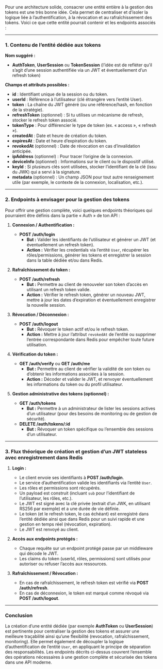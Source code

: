 Pour une architecture solide, consacrer une entité entière à la gestion des tokens est une très bonne idée. Cela permet de centraliser et d’isoler la logique liée à l’authentification, à la révocation et au rafraîchissement des tokens. Voici ce que cette entité pourrait contenir et les endpoints associés :

---

### 1. Contenu de l’entité dédiée aux tokens

**Nom suggéré :**  
- **AuthToken**, **UserSession** ou **TokenSession** (l’idée est de refléter qu’il s’agit d’une session authentifiée via un JWT et éventuellement d’un refresh token)

**Champs et attributs possibles :**

- **id** : Identifiant unique de la session ou du token.
- **userId** : Référence à l’utilisateur (clé étrangère vers l’entité User).
- **token** : La chaîne du JWT généré (ou une référence/hash, en fonction de la stratégie).
- **refreshToken** (optionnel) : Si tu utilises un mécanisme de refresh, stocker le refresh token associé.
- **tokenType** : Pour différencier le type de token (ex. « access », « refresh »).
- **createdAt** : Date et heure de création du token.
- **expiresAt** : Date et heure d’expiration du token.
- **revokedAt** (optionnel) : Date de révocation en cas d’invalidation anticipée.
- **ipAddress** (optionnel) : Pour tracer l’origine de la connexion.
- **deviceInfo** (optionnel) : Informations sur le client ou le dispositif utilisé.
- **keyId** : Si plusieurs clés sont utilisées, stocker l’identifiant de la clé (issu du JWK) qui a servi à la signature.
- **metadata** (optionnel) : Un champ JSON pour tout autre renseignement utile (par exemple, le contexte de la connexion, localisation, etc.).

---

### 2. Endpoints à envisager pour la gestion des tokens

Pour offrir une gestion complète, voici quelques endpoints théoriques qui pourraient être définis dans la partie « Auth » de ton API :

1. **Connexion / Authentification :**
   - **POST /auth/login**  
     - **But :** Valider les identifiants de l’utilisateur et générer un JWT (et éventuellement un refresh token).  
     - **Action :** Vérifier les credentials via l’entité `User`, récupérer les rôles/permissions, générer les tokens et enregistrer la session dans la table dédiée et/ou dans Redis.

2. **Rafraîchissement du token :**
   - **POST /auth/refresh**  
     - **But :** Permettre au client de renouveler son token d’accès en utilisant un refresh token valide.  
     - **Action :** Vérifier le refresh token, générer un nouveau JWT, mettre à jour les dates d’expiration et éventuellement enregistrer la nouvelle session.

3. **Révocation / Déconnexion :**
   - **POST /auth/logout**  
     - **But :** Révoquer le token actif et/ou le refresh token.  
     - **Action :** Mettre à jour l’attribut `revokedAt` de l’entité ou supprimer l’entrée correspondante dans Redis pour empêcher toute future utilisation.

4. **Vérification du token :**
   - **GET /auth/verify** ou **GET /auth/me**  
     - **But :** Permettre au client de vérifier la validité de son token ou d’obtenir les informations associées à la session.  
     - **Action :** Décoder et valider le JWT, et renvoyer éventuellement les informations du token ou du profil utilisateur.

5. **Gestion administrative des tokens (optionnel) :**
   - **GET /auth/tokens**  
     - **But :** Permettre à un administrateur de lister les sessions actives d’un utilisateur (pour des besoins de monitoring ou de gestion de sécurité).  
   - **DELETE /auth/tokens/:id**  
     - **But :** Révoquer un token spécifique ou l’ensemble des sessions d’un utilisateur.

---

### 3. Flux théorique de création et gestion d’un JWT stateless avec enregistrement dans Redis

1. **Login :**
   - Le client envoie ses identifiants à **POST /auth/login**.
   - Le service d’authentification valide les identifiants via l’entité `User`.
   - Les rôles et permissions sont récupérés.
   - Un payload est construit (incluant `sub` pour l’identifiant de l’utilisateur, les rôles, etc.).
   - Le JWT est signé avec la clé privée (extrait d’un JWK, en utilisant RS256 par exemple) et a une durée de vie définie.
   - Le token (et le refresh token, le cas échéant) est enregistré dans l’entité dédiée ainsi que dans Redis pour un suivi rapide et une gestion en temps réel (révocation, expiration).
   - Le JWT est renvoyé au client.

2. **Accès aux endpoints protégés :**
   - Chaque requête sur un endpoint protégé passe par un middleware qui décode le JWT.
   - Les claims du token (userId, rôles, permissions) sont utilisés pour autoriser ou refuser l’accès aux ressources.

3. **Rafraîchissement / Révocation :**
   - En cas de rafraîchissement, le refresh token est vérifié via **POST /auth/refresh**.
   - En cas de déconnexion, le token est marqué comme révoqué via **POST /auth/logout**.

---

### Conclusion

La création d’une entité dédiée (par exemple **AuthToken** ou **UserSession**) est pertinente pour centraliser la gestion des tokens et assurer une meilleure traçabilité ainsi qu’une flexibilité (revocation, rafraîchissement, monitoring). Elle permet également de découpler la logique d’authentification de l’entité `User`, en appliquant le principe de séparation des responsabilités. Les endpoints décrits ci-dessus couvrent l’ensemble des opérations nécessaires à une gestion complète et sécurisée des tokens dans une API moderne.